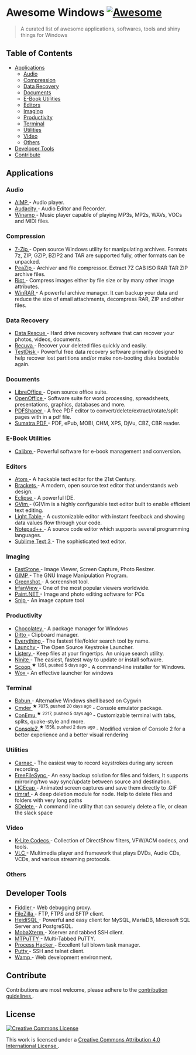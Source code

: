 <h1>
 Awesome Windows
 <a href="https://github.com/sindresorhus/awesome">
  <img alt="Awesome" src="https://cdn.rawgit.com/sindresorhus/awesome/d7305f38d29fed78fa85652e3a63e154dd8e8829/media/badge.svg"/>
 </a>
</h1>
<blockquote>
 <p>
  A curated list of awesome applications, softwares, tools and shiny things for Windows
 </p>
</blockquote>
<h2>
 Table of Contents
</h2>
<ul>
 <li>
  <a href="#applications">
   Applications
  </a>
  <ul>
   <li>
    <a href="#audio">
     Audio
    </a>
   </li>
   <li>
    <a href="#compression">
     Compression
    </a>
   </li>
   <li>
    <a href="#data-recovery">
     Data Recovery
    </a>
   </li>
   <li>
    <a href="#documents">
     Documents
    </a>
   </li>
   <li>
    <a href="#e-book-utilities">
     E-Book Utilities
    </a>
   </li>
   <li>
    <a href="#editors">
     Editors
    </a>
   </li>
   <li>
    <a href="#imaging">
     Imaging
    </a>
   </li>
   <li>
    <a href="#productivity">
     Productivity
    </a>
   </li>
   <li>
    <a href="#terminal">
     Terminal
    </a>
   </li>
   <li>
    <a href="#utilities">
     Utilities
    </a>
   </li>
   <li>
    <a href="#video">
     Video
    </a>
   </li>
   <li>
    <a href="#others">
     Others
    </a>
   </li>
  </ul>
 </li>
 <li>
  <a href="#developer-tools">
   Developer Tools
  </a>
 </li>
 <li>
  <a href="#contribute">
   Contribute
  </a>
 </li>
</ul>
<h2>
 Applications
</h2>
<h3>
 Audio
</h3>
<ul>
 <li>
  <a href="http://www.aimp.ru/">
   AIMP
  </a>
  - Audio player.
 </li>
 <li>
  <a href="http://audacityteam.org/">
   Audacity
  </a>
  - Audio Editor and Recorder.
 </li>
 <li>
  <a href="http://www.winamp.com/">
   Winamp
  </a>
  - Music player capable of playing MP3s, MP2s, WAVs, VOCs and MIDI files.
 </li>
</ul>
<h3>
 Compression
</h3>
<ul>
 <li>
  <a href="http://www.7-zip.org/">
   7-Zip
  </a>
  - Open source Windows utility for manipulating archives. Formats 7z, ZIP, GZIP, BZIP2 and TAR are supported fully, other formats can be unpacked.
 </li>
 <li>
  <a href="http://www.peazip.org/">
   PeaZip
  </a>
  - Archiver and file compressor. Extract 7Z CAB ISO RAR TAR ZIP archive files.
 </li>
 <li>
  <a href="http://luci.criosweb.ro/riot/">
   Riot
  </a>
  - Compress images either by file size or by many other image attributes.
 </li>
 <li>
  <a href="http://www.rarlab.com/">
   WinRAR
  </a>
  -  A powerful archive manager. It can backup your data and reduce the size of email attachments, decompress RAR, ZIP and other files.
 </li>
</ul>
<h3>
 Data Recovery
</h3>
<ul>
 <li>
  <a href="https://www.prosofteng.com/datarescuepc3/">
   Data Rescue
  </a>
  - Hard drive recovery software that can recover your photos, videos, documents.
 </li>
 <li>
  <a href="https://www.piriform.com/recuva">
   Recuva
  </a>
  - Recover your deleted files quickly and easily.
 </li>
 <li>
  <a href="http://www.cgsecurity.org/wiki/TestDisk">
   TestDisk
  </a>
  -  Powerful free data recovery software primarily designed to help recover lost partitions and/or make non-booting disks bootable again.
 </li>
</ul>
<h3>
 Documents
</h3>
<ul>
 <li>
  <a href="https://www.libreoffice.org/">
   LibreOffice
  </a>
  - Open source office suite.
 </li>
 <li>
  <a href="https://www.openoffice.org/">
   OpenOffice
  </a>
  - Software suite for word processing, spreadsheets, presentations, graphics, databases and more.
 </li>
 <li>
  <a href="http://www.pdfshaper.com/">
   PDFShaper
  </a>
  - A free PDF editor to convert/delete/extract/rotate/split pages with in a pdf file.
 </li>
 <li>
  <a href="http://www.sumatrapdfreader.org/free-pdf-reader.html">
   Sumatra PDF
  </a>
  - PDF, ePub, MOBI, CHM, XPS, DjVu, CBZ, CBR reader.
 </li>
</ul>
<h3>
 E-Book Utilities
</h3>
<ul>
 <li>
  <a href="http://calibre-ebook.com/">
   Calibre
  </a>
  - Powerful software for e-book management and conversion.
 </li>
</ul>
<h3>
 Editors
</h3>
<ul>
 <li>
  <a href="https://atom.io/">
   Atom
  </a>
  - A hackable text editor for the 21st Century.
 </li>
 <li>
  <a href="http://brackets.io/">
   Brackets
  </a>
  - A modern, open source text editor that understands web design.
 </li>
 <li>
  <a href="https://eclipse.org/downloads/">
   Eclipse
  </a>
  - A powerful IDE.
 </li>
 <li>
  <a href="http://www.vim.org/download.php#pc">
   GVim
  </a>
  - (G)Vim is a highly configurable text editor built to enable efficient text editing.
 </li>
 <li>
  <a href="http://lighttable.com/">
   Light Table
  </a>
  - A customizable editor with instant feedback and showing data values flow through your code.
 </li>
 <li>
  <a href="https://notepad-plus-plus.org/">
   Notepad++
  </a>
  - A source code editor which supports several programming languages.
 </li>
 <li>
  <a href="http://www.sublimetext.com/3">
   Sublime Text 3
  </a>
  - The sophisticated text editor.
 </li>
</ul>
<h3>
 Imaging
</h3>
<ul>
 <li>
  <a href="http://www.faststone.org/">
   FastStone
  </a>
  - Image Viewer, Screen Capture, Photo Resizer.
 </li>
 <li>
  <a href="http://www.gimp.org/">
   GIMP
  </a>
  - The GNU Image Manipulation Program.
 </li>
 <li>
  <a href="http://getgreenshot.org/">
   Greenshot
  </a>
  - A screenshot tool.
 </li>
 <li>
  <a href="http://www.irfanview.com/">
   IrfanView
  </a>
  - One of the most popular viewers worldwide.
 </li>
 <li>
  <a href="http://www.getpaint.net/index.html">
   Paint.NET
  </a>
  - Image and photo editing software for PCs
 </li>
 <li>
  <a href="https://mix.office.com/Snip">
   Snip
  </a>
  - An image capture tool
 </li>
</ul>
<h3>
 Productivity
</h3>
<ul>
 <li>
  <a href="https://chocolatey.org/">
   Chocolatey
  </a>
  - A package manager for Windows
 </li>
 <li>
  <a href="http://ditto-cp.sourceforge.net/">
   Ditto
  </a>
  - Clipboard manager.
 </li>
 <li>
  <a href="http://www.voidtools.com/">
   Everything
  </a>
  - The fastest file/folder search tool by name.
 </li>
 <li>
  <a href="http://www.launchy.net/">
   Launchy
  </a>
  - The Open Source Keystroke Launcher.
 </li>
 <li>
  <a href="http://www.listary.com/">
   Listery
  </a>
  - Keep files at your fingertips. An unique search utility.
 </li>
 <li>
  <a href="https://ninite.com/">
   Ninite
  </a>
  - The easiest, fastest way to update or install software.
 </li>
 <li>
  <a href="https://github.com/lukesampson/scoop">
   Scoop
  </a>
  <sup>
   &#9733 1351, pushed 5 days ago
  </sup>
  - A command-line installer for Windows.
 </li>
 <li>
  <a href="http://www.getwox.com/">
   Wox
  </a>
  - An effective launcher for windows
 </li>
</ul>
<h3>
 Terminal
</h3>
<ul>
 <li>
  <a href="http://babun.github.io/">
   Babun
  </a>
  - Alternative Windows shell based on Cygwin
 </li>
 <li>
  <a href="https://github.com/cmderdev/cmder">
   Cmder
  </a>
  <sup>
   &#9733 7075, pushed 20 days ago
  </sup>
  - Console emulator package.
 </li>
 <li>
  <a href="https://github.com/Maximus5/ConEmu">
   ConEmu
  </a>
  <sup>
   &#9733 2217, pushed 5 days ago
  </sup>
  - Customizable terminal with tabs, splits, quake-style and more.
 </li>
 <li>
  <a href="https://github.com/cbucher/console">
   ConsoleZ
  </a>
  <sup>
   &#9733 1556, pushed 2 days ago
  </sup>
  - Modified version of Console 2 for a better experience and a better visual rendering
 </li>
</ul>
<h3>
 Utilities
</h3>
<ul>
 <li>
  <a href="http://code52.org/carnac/">
   Carnac
  </a>
  - The easiest way to record keystrokes during any screen recording.
 </li>
 <li>
  <a href="http://www.freefilesync.org/">
   FreeFileSync
  </a>
  - An easy backup solution for files and folders, It supports mirroring/two way sync/update between source and destination.
 </li>
 <li>
  <a href="http://www.cockos.com/licecap/">
   LICEcap
  </a>
  - Animated screen captures and save them directly to .GIF
 </li>
 <li>
  <a href="https://www.npmjs.com/package/rimraf">
   rimraf
  </a>
  - A deep deletion module for node. Help to delete files and folders with very long paths
 </li>
 <li>
  <a href="https://technet.microsoft.com/en-us/sysinternals/sdelete.aspx">
   SDelete
  </a>
  -  A command line utility that can securely delete a file, or clean the slack space
 </li>
</ul>
<h3>
 Video
</h3>
<ul>
 <li>
  <a href="http://www.codecguide.com/download_kl.htm">
   K-Lite Codecs
  </a>
  - Collection of DirectShow filters, VFW/ACM codecs, and tools.
 </li>
 <li>
  <a href="http://www.videolan.org/vlc/index.html">
   VLC
  </a>
  - Multimedia player and framework that plays DVDs, Audio CDs, VCDs, and various streaming protocols.
 </li>
</ul>
<h3>
 Others
</h3>
<h2>
 Developer Tools
</h2>
<ul>
 <li>
  <a href="http://www.telerik.com/fiddler">
   Fiddler
  </a>
  - Web debugging proxy.
 </li>
 <li>
  <a href="https://filezilla-project.org/">
   FileZilla
  </a>
  - FTP, FTPS and SFTP client.
 </li>
 <li>
  <a href="http://www.heidisql.com/">
   HeidiSQL
  </a>
  - Powerful and easy client for MySQL, MariaDB, Microsoft SQL Server and PostgreSQL.
 </li>
 <li>
  <a href="http://mobaxterm.mobatek.net/">
   MobaXterm
  </a>
  - Xserver and tabbed SSH client.
 </li>
 <li>
  <a href="http://ttyplus.com/multi-tabbed-putty/">
   MTPuTTY
  </a>
  - Multi-Tabbed PuTTY.
 </li>
 <li>
  <a href="http://processhacker.sourceforge.net/">
   Process Hacker
  </a>
  - Excellent full blown task manager.
 </li>
 <li>
  <a href="http://www.chiark.greenend.org.uk/~sgtatham/putty/download.html">
   Putty
  </a>
  - SSH and telnet client.
 </li>
 <li>
  <a href="http://www.wampserver.com/en/">
   Wamp
  </a>
  - Web development environment.
 </li>
</ul>
<h2>
 Contribute
</h2>
<p>
 Contributions are most welcome, please adhere to the
 <a href="contributing.md">
  contribution guidelines
 </a>
 .
</p>
<h2>
 License
</h2>
<p>
 <a href="http://creativecommons.org/licenses/by/4.0/">
  <img alt="Creative Commons License" src="http://i.creativecommons.org/l/by/4.0/88x31.png"/>
 </a>
</p>
<p>
 This work is licensed under a
 <a href="http://creativecommons.org/licenses/by/4.0/">
  Creative Commons Attribution 4.0 International License
 </a>
 .
</p>
